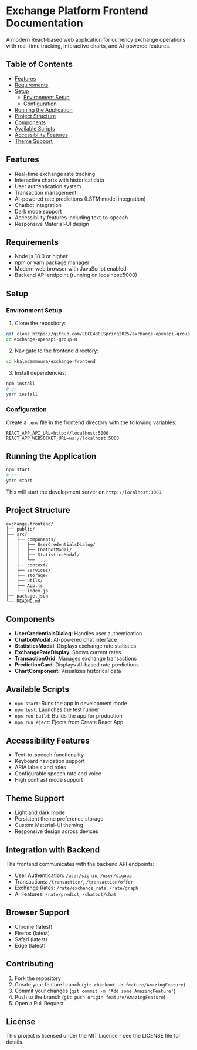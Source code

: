 # Exchange Platform Frontend Documentation

A modern React-based web application for currency exchange operations with real-time tracking, interactive charts, and AI-powered features.

## Table of Contents

- [Features](#features)
- [Requirements](#requirements)
- [Setup](#setup)
  - [Environment Setup](#environment-setup)
  - [Configuration](#configuration)
- [Running the Application](#running-the-application)
- [Project Structure](#project-structure)
- [Components](#components)
- [Available Scripts](#available-scripts)
- [Accessibility Features](#accessibility-features)
- [Theme Support](#theme-support)

## Features

- Real-time exchange rate tracking
- Interactive charts with historical data
- User authentication system
- Transaction management
- AI-powered rate predictions (LSTM model integration)
- Chatbot integration
- Dark mode support
- Accessibility features including text-to-speech
- Responsive Material-UI design

## Requirements

- Node.js 18.0 or higher
- npm or yarn package manager
- Modern web browser with JavaScript enabled
- Backend API endpoint (running on localhost:5000)

## Setup

### Environment Setup

1. Clone the repository:

```bash
git clone https://github.com/EECE430LSpring2025/exchange-openapi-group-8.git
cd exchange-openapi-group-8
```

2. Navigate to the frontend directory:

```bash
cd khaledammoura/exchange-frontend
```

3. Install dependencies:

```bash
npm install
# or
yarn install
```

### Configuration

Create a `.env` file in the frontend directory with the following variables:

```
REACT_APP_API_URL=http://localhost:5000
REACT_APP_WEBSOCKET_URL=ws://localhost:5000
```

## Running the Application

```bash
npm start
# or
yarn start
```

This will start the development server on `http://localhost:3000`.

## Project Structure

```
exchange-frontend/
├── public/
├── src/
│   ├── components/
│   │   ├── UserCredentialsDialog/
│   │   ├── ChatbotModal/
│   │   ├── StatisticsModal/
│   │   └── ...
│   ├── context/
│   ├── services/
│   ├── storage/
│   ├── utils/
│   ├── App.js
│   └── index.js
├── package.json
└── README.md
```

## Components

- **UserCredentialsDialog**: Handles user authentication
- **ChatbotModal**: AI-powered chat interface
- **StatisticsModal**: Displays exchange rate statistics
- **ExchangeRateDisplay**: Shows current rates
- **TransactionGrid**: Manages exchange transactions
- **PredictionCard**: Displays AI-based rate predictions
- **ChartComponent**: Visualizes historical data

## Available Scripts

- `npm start`: Runs the app in development mode
- `npm test`: Launches the test runner
- `npm run build`: Builds the app for production
- `npm run eject`: Ejects from Create React App

## Accessibility Features

- Text-to-speech functionality
- Keyboard navigation support
- ARIA labels and roles
- Configurable speech rate and voice
- High contrast mode support

## Theme Support

- Light and dark mode
- Persistent theme preference storage
- Custom Material-UI theming
- Responsive design across devices

## Integration with Backend

The frontend communicates with the backend API endpoints:

- User Authentication: `/user/signin`, `/user/signup`
- Transactions: `/transaction/`, `/transaction/offer`
- Exchange Rates: `/rate/exchange_rate`, `/rate/graph`
- AI Features: `/rate/predict`, `/chatbot/chat`

## Browser Support

- Chrome (latest)
- Firefox (latest)
- Safari (latest)
- Edge (latest)

## Contributing

1. Fork the repository
2. Create your feature branch (`git checkout -b feature/AmazingFeature`)
3. Commit your changes (`git commit -m 'Add some AmazingFeature'`)
4. Push to the branch (`git push origin feature/AmazingFeature`)
5. Open a Pull Request

## License

This project is licensed under the MIT License - see the LICENSE file for details.